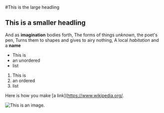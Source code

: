 #This is the large headling

## This is a smaller headling

And as **imagination** bodies forth,
The forms of things *unknown*, the poet's pen,
Turns them to shapes and gives to airy nothing,
A local *habitation* and a **name**

- This is
- an unordered
- list

1. This is
2. an ordered
3. list

Here is how you make [a link](https://www.wikipedia.org/.

![This is an image.](https://giyhub.com/yihui/xaringan/releases/download/v0.0.2/karl-moustache.jpg)

